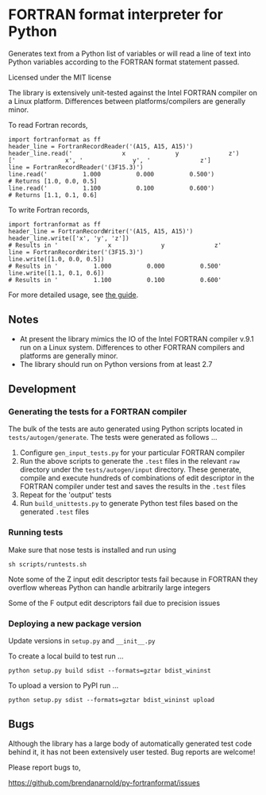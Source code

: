 # FORTRAN format interpreter for Python

Generates text from a Python list of variables or will read a line of text into Python variables according  to the FORTRAN format statement passed.

Licensed under the MIT license

The library is extensively unit-tested against the Intel FORTRAN compiler on a Linux platform. Differences between platforms/compilers are generally minor.

To read Fortran records,

```
import fortranformat as ff
header_line = FortranRecordReader('(A15, A15, A15)')
header_line.read('              x              y              z')
['              x', '              y', '              z']
line = FortranRecordReader('(3F15.3)')
line.read('          1.000          0.000          0.500')
# Returns [1.0, 0.0, 0.5]
line.read('          1.100          0.100          0.600')
# Returns [1.1, 0.1, 0.6]
```

To write Fortran records,

```
import fortranformat as ff
header_line = FortranRecordWriter('(A15, A15, A15)')
header_line.write(['x', 'y', 'z'])
# Results in '              x              y              z'
line = FortranRecordWriter('(3F15.3)')
line.write([1.0, 0.0, 0.5])
# Results in '          1.000          0.000          0.500'
line.write([1.1, 0.1, 0.6])
# Results in '          1.100          0.100          0.600'
```

For more detailed usage, see [the guide](docs/wiki/guide.md).

## Notes

 * At present the library mimics the IO of the Intel FORTRAN compiler
   v.9.1 run on a Linux system. Differences to other FORTRAN compilers
   and platforms are generally minor.
 * The library should run on Python versions from at least 2.7


## Development

### Generating the tests for a FORTRAN compiler

The bulk of the tests are auto generated using Python scripts located in `tests/autogen/generate`. The tests were generated as follows ...

  1. Configure `gen_input_tests.py` for your particular FORTRAN compiler
  2. Run the above scripts to generate the `.test` files in the relevant `raw` directory under the `tests/autogen/input` directory. These generate, compile and execute hundreds of combinations of edit descriptor in the FORTRAN compiler under test and saves the results in the `.test` files
  3. Repeat for the 'output' tests
  4. Run `build_unittests.py` to generate Python test files based on the generated `.test` files

### Running tests

Make sure that nose tests is installed and run using

`sh scripts/runtests.sh`

Note some of the Z input edit descriptor tests fail because in FORTRAN they overflow whereas Python can handle arbitrarily large integers

Some of the F output edit descriptors fail due to precision issues

### Deploying a new package version

Update versions in `setup.py` and `__init__.py`

To create a local build to test run ...

`python setup.py build sdist --formats=gztar bdist_wininst`

To upload a version to PyPI run ...

`python setup.py sdist --formats=gztar bdist_wininst upload`

## Bugs

Although the library has a large body of automatically generated test
code behind it, it has not been extensively user tested. Bug reports are
welcome!

Please report bugs to,

https://github.com/brendanarnold/py-fortranformat/issues



